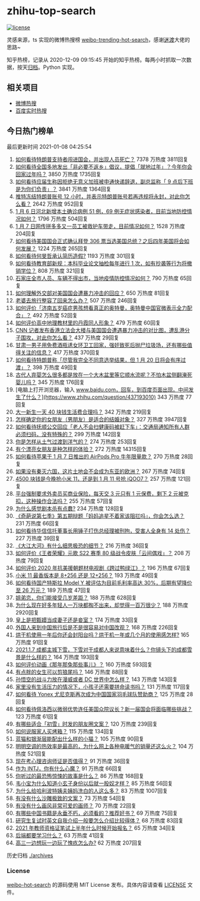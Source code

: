# zhihu-top-search

[![license](https://img.shields.io/github/license/Arrackisarookie/zhihu-top-search)](https://github.com/Arrackisarookie/zhihu-top-search/blob/master/LICENSE)

灵感来源，ts 实现的微博热搜榜 [weibo-trending-hot-search](https://github.com/justjavac/weibo-trending-hot-search)，感谢[迷渡](https://github.com/justjavac)大佬的思路~

知乎热榜，记录从 2020-12-09 09:15:45 开始的知乎热榜。每两小时抓取一次数据，按天[归档](./archives)。Python 实现。

## 相关项目
+ [微博热搜](https://github.com/Arrackisarookie/weibo-hot-search)
+ [百度实时热搜](https://github.com/Arrackisarookie/baidu-hot-search)

## 今日热门榜单

<!-- Rank Begin -->

最后更新时间 2021-01-08 04:25:54

1. [如何看待特朗普支持者闯进国会，并出现人员死亡？](https://www.zhihu.com/question/438235275) 7378 万热度 3811回复
1. [如何看待全国多地发出「非必要不返乡」倡议，提倡「就地过年」？今年你会回家过年吗？](https://www.zhihu.com/question/437957211) 3850 万热度 1735回复
1. [如何看待应届生称因拒绝无意义加班被申通快递辞退，副总监称「 9 点后下班是为你们负责」？](https://www.zhihu.com/question/438245792) 3841 万热度 1364回复
1. [推特冻结特朗普账号 12 小时，并表示特朗普账号若再违规将永封，对此你怎么看？](https://www.zhihu.com/question/438241069) 2642 万热度 952回复
1. [1 月 6 日河北新增本土确诊病例 51 例，69 例无症状感染者，目前当地防控情况如何？](https://www.zhihu.com/question/438237127) 1796 万热度 504回复
1. [1 月 7 日网传拼多多又一员工被救护车带走，目前情况如何？](https://www.zhihu.com/question/438304813) 1528 万热度 204回复
1. [如何看待美国国会正式确认拜登 306 票当选美国总统？之后四年美国将会如何发展？](https://www.zhihu.com/question/438308570) 1224 万热度 265回复
1. [如何看待何旻哲承认简历造假?](https://www.zhihu.com/question/438195956) 1193 万热度 301回复
1. [如何看待教育部新规：本科毕业论文抽检每年进行 1 次，如有抄袭等行为将撤销学位？](https://www.zhihu.com/question/438272717) 808 万热度 321回复
1. [石家庄全市人员、车辆不得出市，当地疫情防控情况如何？](https://www.zhihu.com/question/438325810) 790 万热度 65回复
1. [如何理解外交部对美国国会遭暴力冲击的回应？](https://www.zhihu.com/question/438302206) 650 万热度 81回复
1. [老婆去旅行整容了回来怎么办？](https://www.zhihu.com/question/435659290) 507 万热度 246回复
1. [如何评价「济南五岁癌症男孩想看真正的奥特曼，奥特曼中国官微表示全力配合」？](https://www.zhihu.com/question/438060704) 492 万热度 52回复
1. [如何评价高中地理教材里的丹霞同人形象？](https://www.zhihu.com/question/434559342) 479 万热度 60回复
1. [CNN 记者发布香港立法会大楼与美国国会遭遇暴力冲击的对比图，遭乱港分子围攻，对此你怎么看？](https://www.zhihu.com/question/438323998) 437 万热度 29回复
1. [甘肃一男子用免费酒瓶诱女环卫工回家，强奸致死后抛尸垃圾场，还有哪些值得关注的信息？](https://www.zhihu.com/question/438249164) 417 万热度 370回复
1. [如何看待特朗普称「尽管我完全不同意选举结果，但 1 月 20 日将会有序过渡」？](https://www.zhihu.com/question/438312489) 398 万热度 49回复
1. [古代人弃婴怎么很多都是放在一个大木盆里等它顺水流呢？不怕木盆侧翻淹死婴儿吗？](https://www.zhihu.com/question/437680542) 345 万热度 176回复
1. [电脑上打开浏览器，输入 www.baidu.com，回车，到百度页面出现。中间发生了什么？](https://www.zhihu.com/question/437193010) 343 万热度 77回复
1. [大一新生一天 40 块钱生活费合理吗？](https://www.zhihu.com/question/434597872) 342 万热度 219回复
1. [怎样确定你的女朋友（男朋友）是适合的结婚对象？](https://www.zhihu.com/question/21778422) 327 万热度 3947回复
1. [如何看待抚顺公交回应「老人不会扫健康码被赶下车」：交通局通知所有人群必须扫码，没有特殊的？](https://www.zhihu.com/question/438301199) 299 万热度 142回复
1. [你是怎样从土气过渡到洋气的？](https://www.zhihu.com/question/267705489) 274 万热度 253回复
1. [有个漂亮女朋友是种怎样的体验？](https://www.zhihu.com/question/28997505) 272 万热度 14315回复
1. [如何看待苹果于 1 月 7 日推出的 AirPods Pro 牛年限量款？](https://www.zhihu.com/question/438241388) 270 万热度 28回复
1. [如果没有秦灭六国，这片土地会不会成为东亚的欧洲？](https://www.zhihu.com/question/437059587) 267 万热度 74回复
1. [4500 块钱是今晚抢小米 11，还是到 1 月 11 号抢 iQOO7？](https://www.zhihu.com/question/437330071) 257 万热度 121回复
1. [平台强制要求外卖员买商业保险，每天交 3 元只有 1 元保费，剩下 2 元被克扣，这种操作合法吗？](https://www.zhihu.com/question/438288249) 255 万热度 57回复
1. [为什么感觉剧本杀有点蠢?](https://www.zhihu.com/question/437801505) 234 万热度 128回复
1. [《奇葩说第七季》第五期辩题「妈妈追星不着家该阻拦吗」，你会怎么选？](https://www.zhihu.com/question/438338849) 231 万热度 66回复
1. [如何看待华信信托董事长用锤子打伤总经理被刑拘，受害人全身有 14 处伤？](https://www.zhihu.com/question/438348946) 227 万热度 39回复
1. [《大江大河》有什么细思极恐的细节？](https://www.zhihu.com/question/306141512) 216 万热度 36回复
1. [如何评价《王者荣耀》元歌 S22 赛季 80 级战令皮肤「云间偶戏」？](https://www.zhihu.com/question/438205184) 208 万热度 79回复
1. [如何评价 2020 年抗美援朝题材电视剧《跨过鸭绿江》？](https://www.zhihu.com/question/436744258) 196 万热度 67回复
1. [小米 11 最香版本是 8+256 还是 12+256？](https://www.zhihu.com/question/436922063) 193 万热度 49回复
1. [如何看待国产特斯拉 Model Y 被评估为目前毛利率高达 30%，后期有望降价至 26 万元？](https://www.zhihu.com/question/438261102) 189 万热度 47回复
1. [姐弟恋，你们能接受几岁差距？](https://www.zhihu.com/question/389750479) 188 万热度 628回复
1. [为什么现在好多年轻人一万块都掏不出来，却觉得一百万很少？](https://www.zhihu.com/question/433621605) 188 万热度 2920回复
1. [皇上是把甄嬛当成妻子还是妾室？](https://www.zhihu.com/question/437770286) 174 万热度 33回复
1. [外国人来到中国旅行后是不是很容易对中国改观？](https://www.zhihu.com/question/437856634) 168 万热度 226回复
1. [烘干机使用一年后你还会封阳台吗？烘干机一年或几个月的使用感怎样?](https://www.zhihu.com/question/426305815) 165 万热度 91回复
1. [2021.1.7 成都主城下雪，下雪对于成都人来说意味着什么？你镜头下的成都雪景是什么样的？](https://www.zhihu.com/question/438244536) 164 万热度 193回复
1. [如何评价动画《那年那兔那些事儿》？](https://www.zhihu.com/question/28543439) 160 万热度 593回复
1. [有点胖的女生可以剪狼尾吗？](https://www.zhihu.com/question/421916092) 146 万热度 88回复
1. [孙悟空的战斗力放在漫威或者 DC 世界中怎么样？](https://www.zhihu.com/question/277161457) 143 万热度 143回复
1. [家里没有生活压力的情况下，小孩子还需要拼命读书吗？](https://www.zhihu.com/question/437456574) 131 万热度 117回复
1. [如何看待 Yonex 尤尼克斯再次成为中国国家羽毛球队赞助商？](https://www.zhihu.com/question/438110598) 125 万热度 28回复
1. [如何看待佩洛西以微弱优势连任美国众院议长？新一届国会将面临哪些挑战？](https://www.zhihu.com/question/437842961) 123 万热度 61回复
1. [有哪些适合「初雪」时发的朋友圈文案？](https://www.zhihu.com/question/431277287) 120 万热度 239回复
1. [如何说服家人买烤箱？](https://www.zhihu.com/question/29666862) 115 万热度 134回复
1. [蓝猫和银渐层能配出什么样的小猫？](https://www.zhihu.com/question/300875848) 105 万热度 90回复
1. [明明空调的热效率是最高的，为什么网上各种电暖气的销量还这么火？](https://www.zhihu.com/question/437393382) 104 万热度 521回复
1. [现在考心理咨询师证是否值得？](https://www.zhihu.com/question/344119459) 91 万热度 36回复
1. [作为 INTJ，你有什么心魔？](https://www.zhihu.com/question/437768284) 91 万热度 66回复
1. [你听过的最恐怖惊悚的故事是什么？](https://www.zhihu.com/question/431630171) 86 万热度 168回复
1. [韦小宝为什么知道小玄子身份以后就一股奴才样？](https://www.zhihu.com/question/437707587) 85 万热度 56回复
1. [为什么给哈利波特姨夫姨妈洗白的人这么多？](https://www.zhihu.com/question/390424837) 83 万热度 1007回复
1. [有没有什么沙雕极致的文案？](https://www.zhihu.com/question/436044445) 73 万热度 54回复
1. [有没有什么画风非常可爱的画师？](https://www.zhihu.com/question/279867023) 70 万热度 22回复
1. [有哪些中国书籍是永垂不朽，必须看的？推荐好书？](https://www.zhihu.com/question/431135878) 69 万热度 75回复
1. [研究生复试时英文自我介绍一般要怎么介绍比较得体？](https://www.zhihu.com/question/20106734) 68 万热度 83回复
1. [2021 年教师资格证笔试上半年什么时候开始报名？](https://www.zhihu.com/question/435186002) 65 万热度 34回复
1. [后端都要学习什么？](https://www.zhihu.com/question/24952874) 63 万热度 41回复
1. [高三一边想玩一边玩了愧疚怎么办?](https://www.zhihu.com/question/437041840) 62 万热度 207回复
<!-- Rank End -->

历史归档 [./archives](./archives)

### License

[weibo-hot-search](https://github.com/Arrackisarookie/zhihu-top-search) 的源码使用 MIT License 发布。具体内容请查看 [LICENSE](./LICENSE) 文件。
